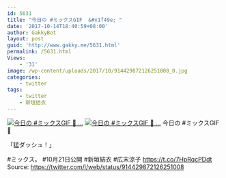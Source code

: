 ```yaml
---
id: 5631
title: "今日の #ミックスGIF  &#x1f49e; "
date: '2017-10-14T18:40:59+08:00'
author: GakkyBot
layout: post
guid: 'http://www.gakky.me/5631.html'
permalink: /5631.html
Views:
    - '31'
image: /wp-content/uploads/2017/10/914429872126251008_0.jpg
categories:
    - twitter
tags:
    - twitter
    - 新垣结衣
---
```


[![今日の #ミックスGIF  💞
...](http://www.yui-aragaki.org/wp-content/uploads/2017/10/914429872126251008_0.jpg)](http://www.yui-aragaki.org/wp-content/uploads/2017/10/914429872126251008_0.jpg)
[![今日の #ミックスGIF  💞
...](http://www.yui-aragaki.org/wp-content/uploads/2017/10/914429872126251008_1.jpg)](http://www.yui-aragaki.org/wp-content/uploads/2017/10/914429872126251008_1.jpg)
今日の #ミックスGIF 💞

「猛ダッシュ！」

\#ミックス。 #10月21日公開
\#新垣結衣 #広末涼子 https://t.co/7HpRqcPDdt
Source: <https://twitter.com/i/web/status/914429872126251008>

